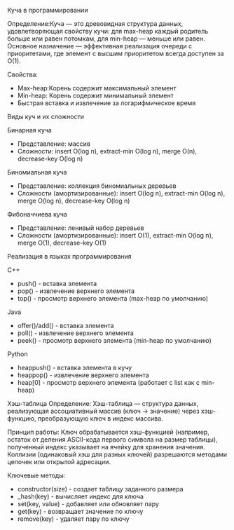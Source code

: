 Куча в программировании

Определение:Куча — это древовидная структура данных, удовлетворяющая свойству кучи: для max-heap каждый родитель больше или равен потомкам, для min-heap — меньше или равен. Основное назначение — эффективная реализация очереди с приоритетами, где элемент с высшим приоритетом всегда доступен за O(1).

Свойства:
- Max-heap:Корень содержит максимальный элемент
- Min-heap: Корень содержит минимальный элемент
- Быстрая вставка и извлечение за логарифмическое время



Виды куч и их сложности

Бинарная куча
- Представление: массив
- Сложности: insert O(log n), extract-min O(log n), merge O(n), decrease-key O(log n)

Биномиальная куча
- Представление: коллекция биномиальных деревьев
- Сложности (амортизированные): insert O(log n), extract-min O(log n), merge O(log n), decrease-key O(log n)

Фибоначчиева куча
- Представление: ленивый набор деревьев
- Сложности (амортизированные): insert O(1), extract-min O(log n), merge O(1), decrease-key O(1)



Реализация в языках программирования

C++
- push() - вставка элемента
- pop() - извлечение верхнего элемента
- top() - просмотр верхнего элемента (max-heap по умолчанию)

Java
- offer()/add() - вставка элемента
- poll() - извлечение верхнего элемента
- peek() - просмотр верхнего элемента (min-heap по умолчанию)

Python
- heappush() - вставка элемента в кучу
- heappop() - извлечение верхнего элемента
- heap[0] - просмотр верхнего элемента (работает с list как с min-heap)

Хэш-таблица
Определение: Хэш-таблица — структура данных, реализующая ассоциативный массив (ключ → значение) через хэш-функцию, преобразующую ключ в индекс массива.

Принцип работы: Ключ обрабатывается хэш-функцией (например, остаток от деления ASCII-кода первого символа на размер таблицы), полученный индекс указывает на ячейку для хранения значения. Коллизии (одинаковый хэш для разных ключей) разрешаются методами цепочек или открытой адресации.

Ключевые методы:
- constructor(size) - создает таблицу заданного размера
- _hash(key) - вычисляет индекс для ключа
- set(key, value) - добавляет или обновляет пару
- get(key) - возвращает значение по ключу
- remove(key) - удаляет пару по ключу
